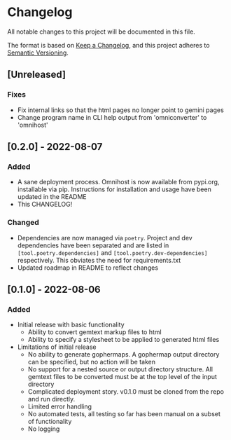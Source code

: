 # Changelog

All notable changes to this project will be documented in this file.

The format is based on [Keep a Changelog](https://keepachangelog.com/en/1.0.0/),
and this project adheres to [Semantic Versioning](https://semver.org/spec/v2.0.0.html).


## [Unreleased]

### Fixes

 - Fix internal links so that the html pages no longer point to gemini pages
 - Change program name in CLI help output from 'omniconverter' to 'omnihost'

## [0.2.0] - 2022-08-07

### Added

 - A sane deployment process. Omnihost is now available from pypi.org, installable via pip. Instructions for installation and usage have been updated in the README
 - This CHANGELOG!
 
 ### Changed

 - Dependencies are now managed via `poetry`. Project and dev dependencies have been separated and are listed in `[tool.poetry.dependencies]` and `[tool.poetry.dev-dependencies]` respectively. This obviates the need for requirements.txt
 - Updated roadmap in README to reflect changes
 
## [0.1.0] - 2022-08-06

### Added

 - Initial release with basic functionality 
   + Ability to convert gemtext markup files to html
   + Ability to specify a stylesheet to be applied to generated html files
 - Limitations of initial release
   + No ability to generate gophermaps. A gophermap output directory can be specified, but no action will be taken
   + No support for a nested source or output directory structure. All gemtext files to be converted must be at the top level of the input directory
   + Complicated deployment story. v0.1.0 must be cloned from the repo and run directly.
   + Limited error handling
   + No automated tests, all testing so far has been manual on a subset of functionality
   + No logging